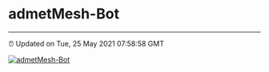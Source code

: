 # admetMesh-Bot
---
⏰ Updated on Tue, 25 May 2021 07:58:58 GMT

[![admetMesh-Bot](https://github.com/kotori-y/admetMesh-bot/actions/workflows/main.yml/badge.svg)](https://github.com/kotori-y/admetMesh-bot/actions/workflows/main.yml)
